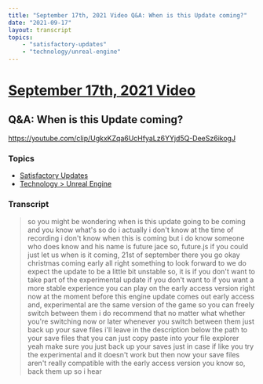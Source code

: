 ```yaml
---
title: "September 17th, 2021 Video Q&A: When is this Update coming?"
date: "2021-09-17"
layout: transcript
topics:
    - "satisfactory-updates"
    - "technology/unreal-engine"
---
```

# [September 17th, 2021 Video](../2021-09-17.md)
## Q&A: When is this Update coming?
https://youtube.com/clip/UgkxKZqa6UcHfyaLz6YYjd5Q-DeeSz6ikogJ

### Topics
* [Satisfactory Updates](../topics/satisfactory-updates.md)
* [Technology > Unreal Engine](../topics/technology/unreal-engine.md)

### Transcript

> so you might be wondering when is this update going to be coming and you know what's so do i actually i don't know at the time of recording i don't know when this is coming but i do know someone who does know and his name is future jace so, future.js if you could just let us when is it coming, 21st of september there you go okay christmas coming early all right something to look forward to we do expect the update to be a little bit unstable so, it is if you don't want to take part of the experimental update if you don't want to if you want a more stable experience you can play on the early access version right now at the moment before this engine update comes out early access and, experimental are the same version of the game so you can freely switch between them i do recommend that no matter what whether you're switching now or later whenever you switch between them just back up your save files i'll leave in the description below the path to your save files that you can just copy paste into your file explorer yeah make sure you just back up your saves just in case if like you try the experimental and it doesn't work but then now your save files aren't really compatible with the early access version you know so, back them up so i hear

